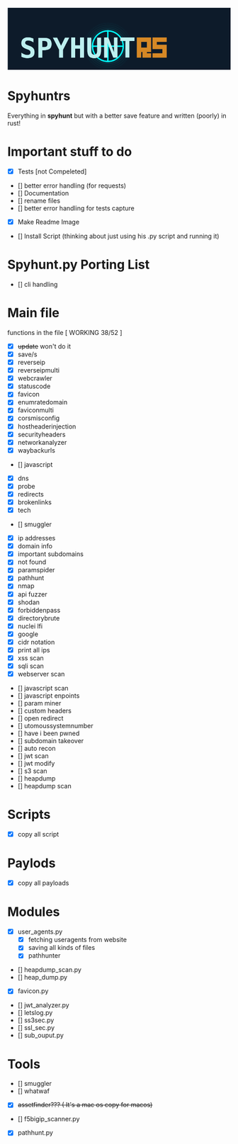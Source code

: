 ![img](./spyhunt_logo_cropped.png)

# Spyhuntrs

Everything in **spyhunt** but with a better save feature and written (poorly) in rust!

# Important stuff to do

- [x] Tests [not Compeleted]
- [] better error handling (for requests)
- [] Documentation
- [] rename files
- [] better error handling for tests capture
- [x] Make Readme Image
- [] Install Script (thinking about just using his .py script and running it)

# Spyhunt.py Porting List

- [] cli handling

# Main file

functions in the file [ WORKING 38/52 ]

- [x] ~~update~~ won't do it
- [x] save/s
- [x] reverseip
- [x] reverseipmulti
- [x] webcrawler
- [x] statuscode
- [x] favicon
- [x] enumratedomain
- [x] faviconmulti
- [x] corsmisconfig
- [x] hostheaderinjection
- [x] securityheaders
- [x] networkanalyzer
- [x] waybackurls
- [] javascript
- [x] dns
- [x] probe
- [x] redirects
- [x] brokenlinks
- [x] tech
- [] smuggler
- [x] ip addresses
- [x] domain info
- [x] important subdomains
- [x] not found
- [x] paramspider
- [x] pathhunt
- [x] nmap
- [x] api fuzzer
- [x] shodan
- [x] forbiddenpass
- [x] directorybrute
- [x] nuclei lfi
- [x] google
- [x] cidr notation
- [x] print all ips
- [x] xss scan
- [x] sqli scan
- [x] webserver scan
- [] javascript scan
- [] javascript enpoints
- [] param miner
- [] custom headers
- [] open redirect
- [] utomoussystemnumber
- [] have i been pwned
- [] subdomain takeover
- [] auto recon
- [] jwt scan
- [] jwt modify
- [] s3 scan
- [] heapdump
- [] heapdump scan

# Scripts

- [x] copy all script

# Paylods

- [x] copy all payloads

# Modules

- [x] user_agents.py
  - [x] fetching useragents from website
  - [x] saving all kinds of files
  - [x] pathhunter
- [] heapdump_scan.py
- [] heap_dump.py
- [x] favicon.py
- [] jwt_analyzer.py
- [] letslog.py
- [] ss3sec.py
- [] ssl_sec.py
- [] sub_ouput.py

# Tools

- [] smuggler
- [] whatwaf
- [x] ~~assetfinder??? ( It's a mac os copy for macos)~~
- [] f5bigip_scanner.py
- [x] pathhunt.py
